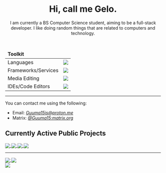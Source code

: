 <div align="center">
    <h1>Hi, call me Gelo.</h1>
    <p>I am currently a BS Computer Science student, aiming to be a full-stack developer. I like doing random things that are related to computers and technology.</p>
    <br/>
    <table>
        <thead><td colspan="2"><b>Toolkit</b></td></thead>
        <tbody>
            <tr>
                <td>Languages</td>
                <td><img src="https://skillicons.dev/icons?i=py,lua,cs,c,bash"/></td>
            </tr>
            <tr>
                <td>Frameworks/Services</td>
                <td><img src="https://skillicons.dev/icons?i=cloudflare,flask,git,postgres,qt"/></td>
            </tr>
            <tr>
                <td>Media Editing</td>
                <td><img src="https://skillicons.dev/icons?i=ps,pr,ae,au"/></td>
            </tr>
            <tr>
                <td>IDEs/Code Editors</td>
                <td><img src="https://skillicons.dev/icons?i=neovim,vscode,idea,visualstudio"/></td>
            </tr>
        </tbody>
    </table>
    <!-- <img src="https://komarev.com/ghpvc/?username=Guuma15&color=blueviolet&style=for-the-badge"></img>  -->
</div>
<hr/>
<p>You can contact me using the following:</p>
<ul>
    <li>Email: <a href="mailto:Guuma15is@proton.me"><i>Guuma15is@proton.me</i></a></li>
    <li>Matrix: <a href="https://matrix.to/#/@Guuma15:matrix.org"><i>@Guuma15:matrix.org</i></a></li>
</ul>

<h2>Currently Active Public Projects</h2>
<a href="https://github.com/SetupGuides/Neovim">
    <img src="https://github-readme-stats.vercel.app/api/pin?username=SetupGuides&repo=Neovim&theme=transparent&hide_border=true&locale=en" align="center"></img>
</a>
<a href="https://github.com/Guuma15/RestEasy">
    <img src="https://github-readme-stats.vercel.app/api/pin?username=Guuma15&repo=RestEasy&theme=transparent&hide_border=true&locale=en" align="center"></img>
</a>
<a href="https://github.com/SetupGuides/ArchLinux">
    <img src="https://github-readme-stats.vercel.app/api/pin?username=SetupGuides&repo=ArchLinux&theme=transparent&hide_border=true&locale=en" align="center"></img>
</a>
<a href="https://github.com/Guuma15/copyt">
    <img src="https://github-readme-stats.vercel.app/api/pin?username=Guuma15&repo=copyt&theme=transparent&hide_border=true&locale=en" align="center"></img>
</a>

<hr/>

<a href="https://github.com/Guuma15?tab=repositories">
    <img src="https://github-readme-stats.vercel.app/api/top-langs?username=Guuma15&theme=transparent&hide_border=true&locale=en" align="center"></img>
</a>
<a href="https://github.com/Guuma15">
    <img src="https://github-readme-stats.vercel.app/api?username=Guuma15&count_private=true&show_icons=true&theme=transparent&hide_border=true&locale=en" align="center"></img><br/>
    <img src="https://github-profile-summary-cards.vercel.app/api/cards/profile-details?username=Guuma15&theme=transparent" align="center"></img>
</a>
